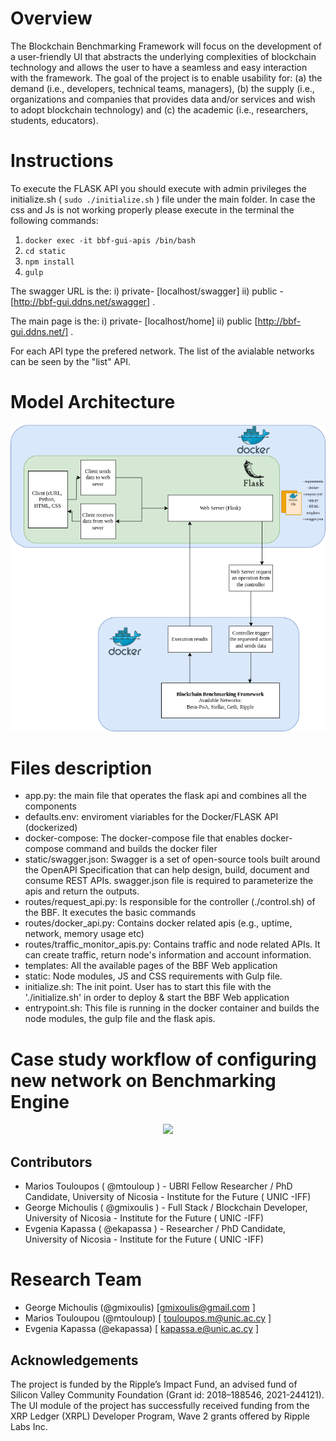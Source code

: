 # Overview

The Blockchain Benchmarking Framework will focus on the development of a user-friendly UI that abstracts the underlying complexities of blockchain technology and allows the user to have a seamless and easy interaction with the framework. The goal of the project is to enable usability for: (a) the demand (i.e., developers, technical teams, managers), (b) the supply (i.e., organizations and companies that provides data and/or services and wish to adopt blockchain technology) and (c) the academic (i.e., researchers, students, educators).

# Instructions

To execute the FLASK API you should execute with admin privileges the initialize.sh ( `sudo ./initialize.sh` ) file under the main folder.
In case the css and Js is not working properly please execute in the terminal the following commands:

1.  `docker exec -it bbf-gui-apis /bin/bash`
2.  `cd static`
3.  `npm install`
4.  `gulp`

The swagger URL is the: i) private- [localhost/swagger] ii) public - [http://bbf-gui.ddns.net/swagger] .

The main page is the: i) private- [localhost/home] ii) public [http://bbf-gui.ddns.net/] .

For each API type the prefered network. The list of the avialable networks can be seen by the "list" API.

# Model Architecture

<p align="center"><img src="https://github.com/UNIC-IFF/BBF-FLASK-API/blob/main/figs/architecture.png" /></p>

# Files description

- app.py: the main file that operates the flask api and combines all the components
- defaults.env: enviroment viariables for the Docker/FLASK API (dockerized)
- docker-compose: The docker-compose file that enables docker-compose command and builds the docker filer
- static/swagger.json: Swagger is a set of open-source tools built around the OpenAPI Specification that can help design, build, document and consume REST APIs. swagger.json file is required to parameterize the apis and return the outputs.
- routes/request_api.py: Is responsible for the controller (./control.sh) of the BBF. It executes the basic commands
- routes/docker_api.py: Contains docker related apis (e.g., uptime, network, memory usage etc)
- routes/traffic_monitor_apis.py: Contains traffic and node related APIs. It can create traffic, return node's information and account information.
- templates: All the available pages of the BBF Web application
- static: Node modules, JS and CSS requirements with Gulp file.
- initialize.sh: The init point. User has to start this file with the './initialize.sh' in order to deploy & start the BBF Web application
- entrypoint.sh: This file is running in the docker container and builds the node modules, the gulp file and the flask apis.

# Case study workflow of configuring new network on Benchmarking Engine

<p align="center"><img src="https://github.com/UNIC-IFF/BBF-FLASK-API/blob/main/figs/WorkFlow.png" /></p>

## Contributors

- Marios Touloupos ( @mtouloup ) - UBRI Fellow Researcher / PhD Candidate, University of Nicosia - Institute for the Future ( UNIC -IFF)
- George Michoulis ( @gmixoulis ) - Full Stack / Blockchain Developer, University of Nicosia - Institute for the Future ( UNIC -IFF)
- Evgenia Kapassa ( @ekapassa ) - Researcher / PhD Candidate, University of Nicosia - Institute for the Future ( UNIC -IFF)

# Research Team

- George Michoulis (@gmixoulis) [gmixoulis@gmail.com ]
- Marios Touloupou (@mtouloup) [ touloupos.m@unic.ac.cy ]
- Evgenia Kapassa (@ekapassa) [ kapassa.e@unic.ac.cy ]

## Acknowledgements

The project is funded by the Ripple’s Impact Fund, an advised fund of Silicon Valley Community Foundation (Grant id: 2018–188546, 2021-244121). The UI module of the project has successfully received funding from the XRP Ledger (XRPL) Developer Program, Wave 2 grants offered by Ripple Labs Inc.
